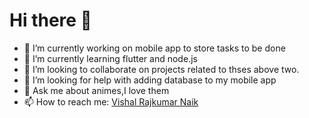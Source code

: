 # Hi there 👋

<!--
**vishalrajkumar000/vishalrajkumar000** is a ✨ _special_ ✨ repository because its `README.md` (this file) appears on your GitHub profile.

Here are some ideas to get you started:


-->
- 🔭 I’m currently working on mobile app to store tasks to be done
- 🌱 I’m currently learning flutter and node.js
- 👯 I’m looking to collaborate on projects related to thses above two.
- 🤔 I’m looking for help with adding database to my mobile app
- 💬 Ask me about animes,I love them
- 📫 How to reach me: [Vishal Rajkumar Naik](mailto:vishalrajkumar13232@gmail.com "Mail me")
